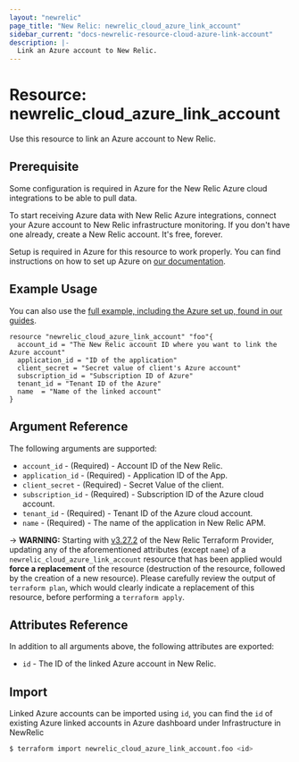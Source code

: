 ```yaml
---
layout: "newrelic"
page_title: "New Relic: newrelic_cloud_azure_link_account"
sidebar_current: "docs-newrelic-resource-cloud-azure-link-account"
description: |-
  Link an Azure account to New Relic.
---
```


# Resource: newrelic_cloud_azure_link_account

Use this resource to link an Azure account to New Relic.

## Prerequisite

Some configuration is required in Azure for the New Relic Azure cloud integrations to be able to pull data.

To start receiving Azure data with New Relic Azure integrations, connect your Azure account to New Relic infrastructure monitoring. If you don't have one already, create a New Relic account. It's free, forever.

Setup is required in Azure for this resource to work properly. You can find instructions on how to set up Azure on [our documentation](https://docs.newrelic.com/docs/infrastructure/microsoft-azure-integrations/get-started/activate-azure-integrations/).

## Example Usage

You can also use the [full example, including the Azure set up, found in our guides](https://registry.terraform.io/providers/newrelic/newrelic/latest/docs/guides/cloud_integrations_guide#azure).

```hcl
resource "newrelic_cloud_azure_link_account" "foo"{
  account_id = "The New Relic account ID where you want to link the Azure account"
  application_id = "ID of the application"
  client_secret = "Secret value of client's Azure account"
  subscription_id = "Subscription ID of Azure"
  tenant_id = "Tenant ID of the Azure"
  name  = "Name of the linked account"
}
```

## Argument Reference

The following arguments are supported:

- `account_id` - (Required) - Account ID of the New Relic.
- `application_id` - (Required) - Application ID of the App.
- `client_secret` - (Required) - Secret Value of the client.
- `subscription_id` - (Required) - Subscription ID of the Azure cloud account.
- `tenant_id` - (Required) - Tenant ID of the Azure cloud account.
- `name` - (Required) - The name of the application in New Relic APM.

-> **WARNING:** Starting with [v3.27.2](https://registry.terraform.io/providers/newrelic/newrelic/3.27.2) of the New Relic Terraform Provider, updating any of the aforementioned attributes (except `name`) of a `newrelic_cloud_azure_link_account` resource that has been applied would **force a replacement** of the resource (destruction of the resource, followed by the creation of a new resource). Please carefully review the output of `terraform plan`, which would clearly indicate a replacement of this resource, before performing a `terraform apply`.

## Attributes Reference

In addition to all arguments above, the following attributes are exported:

- `id` - The ID of the linked Azure account in New Relic.

## Import

Linked Azure accounts can be imported using `id`, you can find the `id` of existing Azure linked accounts in Azure dashboard under Infrastructure in NewRelic

```bash
$ terraform import newrelic_cloud_azure_link_account.foo <id>

```
